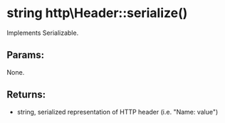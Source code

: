 # string http\Header::serialize()

Implements Serializable.

## Params:

None.

## Returns:

* string, serialized representation of HTTP header (i.e. "Name: value")
